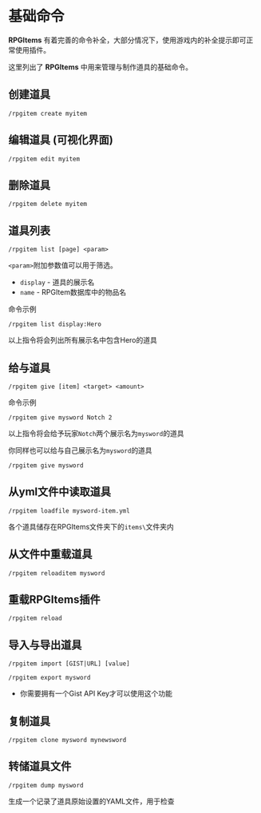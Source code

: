 # 基础命令

**RPGItems** 有着完善的命令补全，大部分情况下，使用游戏内的补全提示即可正常使用插件。

这里列出了 **RPGItems** 中用来管理与制作道具的基础命令。

## 创建道具

```
/rpgitem create myitem
```

## 编辑道具 (可视化界面)

```
/rpgitem edit myitem
```

## 删除道具

```
/rpgitem delete myitem
```

## 道具列表

```
/rpgitem list [page] <param>
```

`<param>`附加参数值可以用于筛选。

* `display` - 道具的展示名
* `name` - RPGItem数据库中的物品名

命令示例

```
/rpgitem list display:Hero
```

以上指令将会列出所有展示名中包含Hero的道具

## 给与道具

```
/rpgitem give [item] <target> <amount>
```

命令示例

```
/rpgitem give mysword Notch 2
```

以上指令将会给予玩家`Notch`两个展示名为`mysword`的道具

你同样也可以给与自己展示名为`mysword`的道具

```
/rpgitem give mysword
```

## 从yml文件中读取道具

```
/rpgitem loadfile mysword-item.yml
```

各个道具储存在RPGItems文件夹下的`items\`文件夹内

## 从文件中重载道具

```
/rpgitem reloaditem mysword
```

## 重载RPGItems插件

```
/rpgitem reload
```

## 导入与导出道具

```
/rpgitem import [GIST|URL] [value]
```

```
/rpgitem export mysword
```

* 你需要拥有一个Gist API Key才可以使用这个功能

## 复制道具

```
/rpgitem clone mysword mynewsword
```

## 转储道具文件

```
/rpgitem dump mysword
```

生成一个记录了道具原始设置的YAML文件，用于检查

